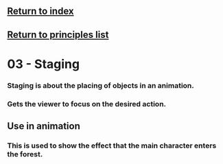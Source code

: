 ## <a href="../index">Return to index</a>

## <a href="principles">Return to principles list</a>


# 03 - Staging

### Staging is about the placing of objects in an animation.
### Gets the viewer to focus on the desired action.

## Use in animation
### This is used to show the effect that the main character enters the forest.